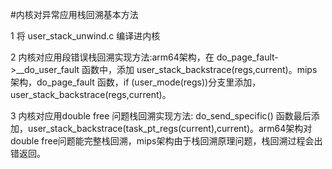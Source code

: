 #内核对异常应用栈回溯基本方法

1  将 user_stack_unwind.c 编译进内核

2  内核对应用段错误栈回溯实现方法:arm64架构，在 do_page_fault->__do_user_fault 函数中，添加 user_stack_backstrace(regs,current)。mips架构，do_page_fault 函数，if (user_mode(regs))分支里添加，user_stack_backstrace(regs,current)。

3  内核对应用double free 问题栈回溯实现方法: do_send_specific() 函数最后添加，user_stack_backstrace(task_pt_regs(current),current)。arm64架构对double free问题能完整栈回溯，mips架构由于栈回溯原理问题，栈回溯过程会出错返回。


